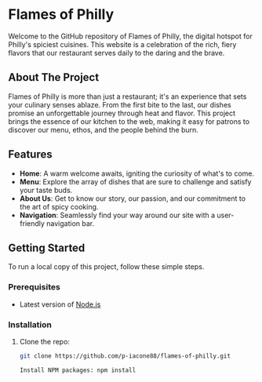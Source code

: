 # Flames of Philly

Welcome to the GitHub repository of Flames of Philly, the digital hotspot for Philly's spiciest cuisines. This website is a celebration of the rich, fiery flavors that our restaurant serves daily to the daring and the brave.

## About The Project

Flames of Philly is more than just a restaurant; it's an experience that sets your culinary senses ablaze. From the first bite to the last, our dishes promise an unforgettable journey through heat and flavor. This project brings the essence of our kitchen to the web, making it easy for patrons to discover our menu, ethos, and the people behind the burn.

## Features

- **Home**: A warm welcome awaits, igniting the curiosity of what's to come.
- **Menu**: Explore the array of dishes that are sure to challenge and satisfy your taste buds.
- **About Us**: Get to know our story, our passion, and our commitment to the art of spicy cooking.
- **Navigation**: Seamlessly find your way around our site with a user-friendly navigation bar.

## Getting Started

To run a local copy of this project, follow these simple steps.

### Prerequisites

- Latest version of [Node.js](https://nodejs.org/en/)

### Installation

1. Clone the repo:
   ```sh
   git clone https://github.com/p-iacone88/flames-of-philly.git

   Install NPM packages: npm install

